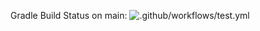 Gradle Build Status on main: ![.github/workflows/test.yml](https://github.com/CS3733-C21-Team-U/CS3733-C21-Team-U-Project-BWApp/workflows/.github/workflows/test.yml/badge.svg)
